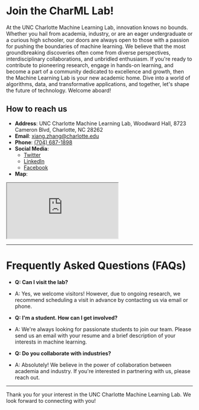 # Join the CharML Lab!

At the UNC Charlotte Machine Learning Lab, innovation knows no bounds. Whether you hail from academia, industry, or are an eager undergraduate or a curious high schooler, our doors are always open to those with a passion for pushing the boundaries of machine learning. We believe that the most groundbreaking discoveries often come from diverse perspectives, interdisciplinary collaborations, and unbridled enthusiasm. If you're ready to contribute to pioneering research, engage in hands-on learning, and become a part of a community dedicated to excellence and growth, then the Machine Learning Lab is your new academic home. Dive into a world of algorithms, data, and transformative applications, and together, let's shape the future of technology. Welcome aboard!

## How to reach us

- **Address**:
  UNC Charlotte Machine Learning Lab,
  Woodward Hall,
  8723 Cameron Blvd,
  Charlotte, NC 28262
- **Email**:
  [xiang.zhang@charlotte.edu](mailto:xiang.zhang@charlotte.edu)
- **Phone**:
  [(704) 687-1898](tel:+1-704-687-1898)
- **Social Media**:
  - [Twitter](https://twitter.com/UNCC_ML_Lab)
  - [LinkedIn](https://www.linkedin.com/in/uncc-ml-lab/)
  - [Facebook](https://www.facebook.com/UNCCMLLab)
- **Map**:

<iframe src="https://maps.uncc.edu/#/?nav=plds&ctr=35.30753689251226,-80.7355421138382&z=17"></iframe>

---

# Frequently Asked Questions (FAQs)

- **Q: Can I visit the lab?**
- A: Yes, we welcome visitors! However, due to ongoing research, we recommend scheduling a visit in advance by contacting us via email or phone.

- **Q: I'm a student. How can I get involved?**
- A: We're always looking for passionate students to join our team. Please send us an email with your resume and a brief description of your interests in machine learning.

- **Q: Do you collaborate with industries?**
- A: Absolutely! We believe in the power of collaboration between academia and industry. If you're interested in partnering with us, please reach out.

---

Thank you for your interest in the UNC Charlotte Machine Learning Lab. We look forward to connecting with you!
